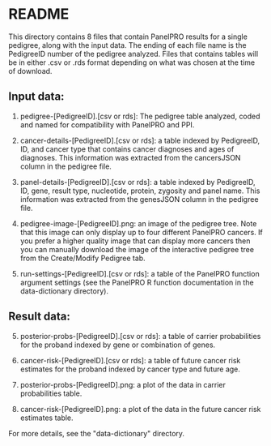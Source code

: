 # README

This directory contains 8 files that contain PanelPRO results for a single pedigree, along with the input data. The ending of each file name is the PedigreeID number of the pedigree analyzed. Files that contains tables will be in either .csv or .rds format depending on what was chosen at the time of download.

## Input data: 

1. pedigree-[PedigreeID].[csv or rds]: The pedigree table analyzed, coded and named for compatibility with PanelPRO and PPI.

2. cancer-details-[PedigreeID].[csv or rds]: a table indexed by PedigreeID, ID, and cancer type that contains cancer diagnoses and ages of diagnoses. This information was extracted from the cancersJSON column in the pedigree file.

3. panel-details-[PedigreeID].[csv or rds]: a table indexed by PedigreeID, ID, gene, result type, nucleotide, protein, zygosity and panel name. This information was extracted from the genesJSON column in the pedigree file.

4. pedigree-image-[PedigreeID].png: an image of the pedigree tree. Note that this image can only display up to four different PanelPRO cancers. If you prefer a higher quality image that can display more cancers then you can manually download the image of the interactive pedigree tree from the Create/Modify Pedigree tab.

5. run-settings-[PedigreeID].[csv or rds]: a table of the PanelPRO function argument settings (see the PanelPRO R function documentation in the data-dictionary directory).
 
## Result data:

5. posterior-probs-[PedigreeID].[csv or rds]: a table of carrier probabilities for the proband indexed by gene or combination of genes.

6. cancer-risk-[PedigreeID].[csv or rds]: a table of future cancer risk estimates for the proband indexed by cancer type and future age.

7. posterior-probs-[PedigreeID].png: a plot of the data in carrier probabilities table.

8. cancer-risk-[PedigreeID].png: a plot of the data in the future cancer risk estimates table.

For more details, see the "data-dictionary" directory.